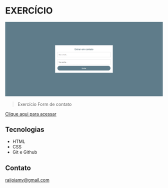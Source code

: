 # EXERCÍCIO

![preview](preview.png)

> Exercício
Form de contato

[Clique aqui para acessar](https://raijoia.github.io/formulario-2/)

## Tecnologias

- HTML
- CSS
- Git e Github

## Contato

raijoiamv@gmail.com
